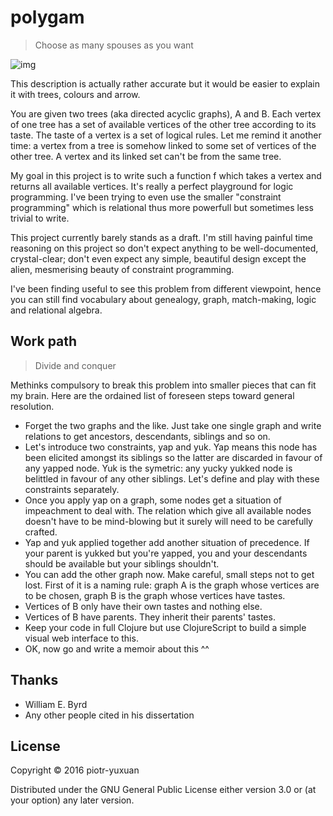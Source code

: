 # polygam

> Choose as many spouses as you want

![img](http://i.huffpost.com/gen/2955428/images/o-POLYGAMY-facebook.jpg)

This description is actually rather accurate but it would be easier to explain
it with trees, colours and arrow.

You are given two trees (aka directed acyclic graphs), A and B. Each vertex of
one tree has a set of available vertices of the other tree according to its
taste. The taste of a vertex is a set of logical rules. Let me remind it another
time: a vertex from a tree is somehow linked to some set of vertices of the
other tree. A vertex and its linked set can't be from the same tree.

My goal in this project is to write such a function f which takes a vertex and
returns all available vertices. It's really a perfect playground for logic
programming. I've been trying to even use the smaller "constraint programming"
which is relational thus more powerfull but sometimes less trivial to write.

This project currently barely stands as a draft. I'm still having painful time
reasoning on this project so don't expect anything to be well-documented,
crystal-clear; don't even expect any simple, beautiful design except the alien,
mesmerising beauty of constraint programming.

I've been finding useful to see this problem from different viewpoint, hence you
can still find vocabulary about genealogy, graph, match-making, logic and
relational algebra.

## Work path

> Divide and conquer

Methinks compulsory to break this problem into smaller pieces that can fit my
brain. Here are the ordained list of foreseen steps toward general resolution.

- Forget the two graphs and the like. Just take one single graph and write
  relations to get ancestors, descendants, siblings and so on.
- Let's introduce two constraints, yap and yuk. Yap means this node has been
  elicited amongst its siblings so the latter are discarded in favour of any
  yapped node. Yuk is the symetric: any yucky yukked node is belittled in favour
  of any other siblings. Let's define and play with these constraints
  separately.
- Once you apply yap on a graph, some nodes get a situation of impeachment to
  deal with. The relation which give all available nodes doesn't have to be
  mind-blowing but it surely will need to be carefully crafted.
- Yap and yuk applied together add another situation of precedence. If your
  parent is yukked but you're yapped, you and your descendants should be
  available but your siblings shouldn't.
- You can add the other graph now. Make careful, small steps not to get lost.
  First of it is a naming rule: graph A is the graph whose vertices are to be
  chosen, graph B is the graph whose vertices have tastes.
- Vertices of B only have their own tastes and nothing else.
- Vertices of B have parents. They inherit their parents' tastes.
- Keep your code in full Clojure but use ClojureScript to build a simple visual
  web interface to this.
- OK, now go and write a memoir about this ^^

## Thanks

* William E. Byrd
* Any other people cited in his dissertation

## License

Copyright © 2016 piotr-yuxuan

Distributed under the GNU General Public License either version 3.0 or (at your
option) any later version.
